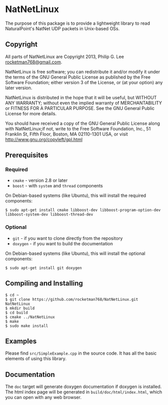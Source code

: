 # NatNetLinux

The purpose of this package is to provide a lightweight library to read
NaturalPoint's NatNet UDP packets in Unix-based OSs.

## Copyright

All parts of NatNetLinux are Copyright 2013,
Philip G. Lee <rocketman768@gmail.com>.

NatNetLinux is free software; you can redistribute it and/or modify
it under the terms of the GNU General Public License as published by
the Free Software Foundation; either version 3 of the License, or
(at your option) any later version.
    
NatNetLinux is distributed in the hope that it will be useful,
but WITHOUT ANY WARRANTY; without even the implied warranty of
MERCHANTABILITY or FITNESS FOR A PARTICULAR PURPOSE.  See the
GNU General Public License for more details.
    
You should have received a copy of the GNU General Public License
along with NatNetLinux;if not, write to the Free Software Foundation,
Inc., 51 Franklin St, Fifth Floor, Boston, MA  02110-1301 USA, or visit
http://www.gnu.org/copyleft/gpl.html

## Prerequisites

### Required

* `cmake` - version 2.8 or later
* `boost` - with `system` and `thread` components

On Debian-based systems (like Ubuntu), this will install the required
components:

    $ sudo apt-get install cmake libboost-dev libboost-program-option-dev libboost-system-dev libboost-thread-dev

### Optional

* `git` - if you want to clone directly from the repository
* `doxygen` - if you want to build the documentation

On Debian-based systems (like Ubuntu), this will install the optional
components:

    $ sudo apt-get install git doxygen

## Compiling and Installing

    $ cd ~
    $ git clone https://github.com/rocketman768/NatNetLinux.git NatNetLinux
    $ mkdir build
    $ cd build
    $ cmake ../NatNetLinux
    $ make
    $ sudo make install

## Examples

Please find `src/SimpleExample.cpp` in the source code. It has all the basic
elements of using this library.

## Documentation

The `doc` target will generate doxygen documentation if doxygen is installed.
The html index page will be generated in `build/doc/html/index.html`, which
you can open with any web browser.

